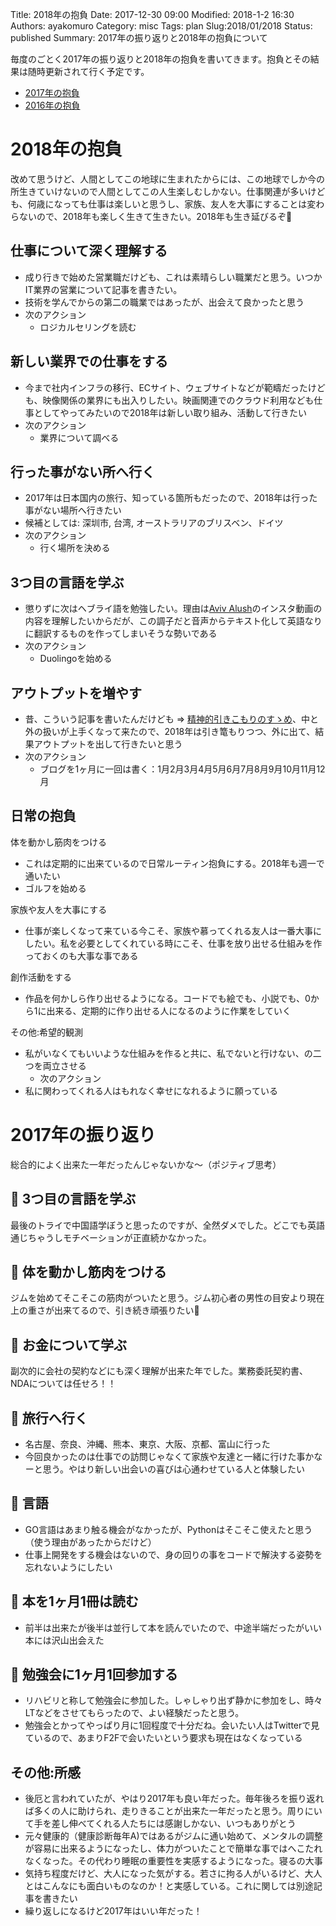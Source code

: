 Title: 2018年の抱負
Date: 2017-12-30 09:00
Modified: 2018-1-2 16:30
Authors: ayakomuro
Category: misc
Tags: plan
Slug:2018/01/2018
Status: published
Summary: 2017年の振り返りと2018年の抱負について


毎度のごとく2017年の振り返りと2018年の抱負を書いてきます。抱負とその結果は随時更新されて行く予定です。

- [2017年の抱負](http://blog.popowa.com/2017/01/2017.html)
- [2016年の抱負](http://blog.popowa.com/2016/01/2016.html)

# 2018年の抱負

改めて思うけど、人間としてこの地球に生まれたからには、この地球でしか今の所生きていけないので人間としてこの人生楽しむしかない。仕事関連が多いけども、何歳になっても仕事は楽しいと思うし、家族、友人を大事にすることは変わらないので、2018年も楽しく生きて生きたい。2018年も生き延びるぞ💪

## 仕事について深く理解する

* 成り行きで始めた営業職だけども、これは素晴らしい職業だと思う。いつかIT業界の営業について記事を書きたい。
* 技術を学んでからの第二の職業ではあったが、出会えて良かったと思う
* 次のアクション
    * ロジカルセリングを読む

## 新しい業界での仕事をする

* 今まで社内インフラの移行、ECサイト、ウェブサイトなどが範疇だったけども、映像関係の業界にも出入りしたい。映画関連でのクラウド利用なども仕事としてやってみたいので2018年は新しい取り組み、活動して行きたい
* 次のアクション
    * 業界について調べる


## 行った事がない所へ行く

* 2017年は日本国内の旅行、知っている箇所もだったので、2018年は行った事がない場所へ行きたい
* 候補としては: 深圳市, 台湾, オーストラリアのブリスベン、ドイツ
* 次のアクション
    * 行く場所を決める


## 3つ目の言語を学ぶ

* 懲りずに次はヘブライ語を勉強したい。理由は[Aviv Alush](http://blog.popowa.com/2017/12/introduce-Avraham-Aviv-Alush.html)のインスタ動画の内容を理解したいからだが、この調子だと音声からテキスト化して英語なりに翻訳するものを作ってしまいそうな勢いである
* 次のアクション
    * Duolingoを始める


## アウトプットを増やす

* 昔、こういう記事を書いたんだけども => [精神的引きこもりのすゝめ](http://blog.popowa.com/2016/04/blog-post.html)、中と外の扱いが上手くなって来たので、2018年は引き篭もりつつ、外に出て、結果アウトプットを出して行きたいと思う
* 次のアクション
    * ブログを1ヶ月に一回は書く：1月2月3月4月5月6月7月8月9月10月11月12月


## 日常の抱負
体を動かし筋肉をつける

* これは定期的に出来ているので日常ルーティン抱負にする。2018年も週一で通いたい
* ゴルフを始める


家族や友人を大事にする

* 仕事が楽しくなって来ている今こそ、家族や慕ってくれる友人は一番大事にしたい。私を必要としてくれている時にこそ、仕事を放り出せる仕組みを作っておくのも大事な事である

創作活動をする

* 作品を何かしら作り出せるようになる。コードでも絵でも、小説でも、0から1に出来る、定期的に作り出せる人になるのように作業をしていく

その他:希望的観測

* 私がいなくてもいいような仕組みを作ると共に、私でないと行けない、の二つを両立させる
    * 次のアクション
* 私に関わってくれる人はもれなく幸せになれるように願っている

# 2017年の振り返り

総合的によく出来た一年だったんじゃないかな〜（ポジティブ思考）

## 🙅 3つ目の言語を学ぶ

最後のトライで中国語学ぼうと思ったのですが、全然ダメでした。どこでも英語通じちゃうしモチベーションが正直続かなかった。


## 💮 体を動かし筋肉をつける

ジムを始めてそこそこの筋肉がついたと思う。ジム初心者の男性の目安より現在上の重さが出来てるので、引き続き頑張りたい💪

## 💮 お金について学ぶ

副次的に会社の契約などにも深く理解が出来た年でした。業務委託契約書、NDAについては任せろ！！

## 💮 旅行へ行く
- 名古屋、奈良、沖縄、熊本、東京、大阪、京都、富山に行った
- 今回良かったのは仕事での訪問じゃなくて家族や友達と一緒に行けた事かなーと思う。やはり新しい出会いの喜びは心通わせている人と体験したい

## 💮 言語
- GO言語はあまり触る機会がなかったが、Pythonはそこそこ使えたと思う（使う理由があったからだけど）
- 仕事上開発をする機会はないので、身の回りの事をコードで解決する姿勢を忘れないようにしたい

## 💪 本を1ヶ月1冊は読む

- 前半は出来たが後半は並行して本を読んでいたので、中途半端だったがいい本には沢山出会えた

## 💮 勉強会に1ヶ月1回参加する

- リハビリと称して勉強会に参加した。しゃしゃり出ず静かに参加をし、時々LTなどをさせてもらったので、よい経験だったと思う。
- 勉強会とかってやっぱり月に1回程度で十分だね。会いたい人はTwitterで見ているので、あまりF2Fで会いたいという要求も現在はなくなっている

## その他:所感

- 後厄と言われていたが、やはり2017年も良い年だった。毎年後ろを振り返れば多くの人に助けられ、走りきることが出来た一年だったと思う。周りにいて手を差し伸べてくれる人たちには感謝しかない、いつもありがとう
- 元々健康的（健康診断毎年A)ではあるがジムに通い始めて、メンタルの調整が容易に出来るようになったし、体力がついたことで簡単な事ではへこたれなくなった。その代わり睡眠の重要性を実感するようになった。寝るの大事
- 気持ち程度だけど、大人になった気がする。若さに拘る人がいるけど、大人とはこんなにも面白いものなのか！と実感している。これに関しては別途記事を書きたい
- 繰り返しになるけど2017年はいい年だった！
